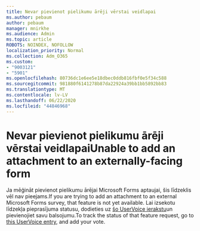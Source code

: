 ```yaml
---
title: Nevar pievienot pielikumu ārēji vērstai veidlapai
ms.author: pebaum
author: pebaum
manager: mnirkhe
ms.audience: Admin
ms.topic: article
ROBOTS: NOINDEX, NOFOLLOW
localization_priority: Normal
ms.collection: Adm_O365
ms.custom:
- "9003121"
- "5901"
ms.openlocfilehash: 80736dc1e6ee5e18dbec0ddb816fbf0e5f34c588
ms.sourcegitcommit: 981880f6141278b87da22924a39bb1bb5892bb83
ms.translationtype: MT
ms.contentlocale: lv-LV
ms.lasthandoff: 06/22/2020
ms.locfileid: "44846968"
---
```

# <a name="unable-to-add-an-attachment-to-an-externally-facing-form"></a><span data-ttu-id="b6ab3-102">Nevar pievienot pielikumu ārēji vērstai veidlapai</span><span class="sxs-lookup"><span data-stu-id="b6ab3-102">Unable to add an attachment to an externally-facing form</span></span>

<span data-ttu-id="b6ab3-103">Ja mēģināt pievienot pielikumu ārējai Microsoft Forms aptaujai, šis līdzeklis vēl nav pieejams.</span><span class="sxs-lookup"><span data-stu-id="b6ab3-103">If you are trying to add an attachment to an external Microsoft Forms survey, that feature is not yet available.</span></span> <span data-ttu-id="b6ab3-104">Lai izsekotu līdzekļa pieprasījuma statusu, dodieties uz [šo UserVoice ierakstu](https://go.microsoft.com/fwlink/?linkid=2133069)un pievienojiet savu balsojumu.</span><span class="sxs-lookup"><span data-stu-id="b6ab3-104">To track the status of that feature request, go to [this UserVoice entry](https://go.microsoft.com/fwlink/?linkid=2133069), and add your vote.</span></span>
